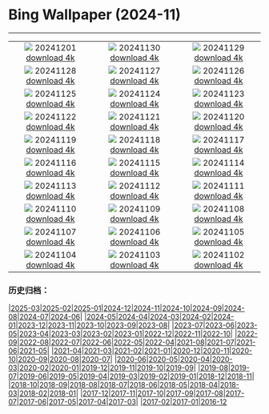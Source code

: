 # Bing Wallpaper (2024-11)
**************
| | | |
| :----: | :----: | :----: |
| ![](https://www.bing.com/th?id=OHR.FreudenbergHistoricHouses_DE-DE3863423728_1920x1080.jpg) 20241201 [download 4k](https://www.bing.com/th?id=OHR.FreudenbergHistoricHouses_DE-DE3863423728_UHD.jpg) | ![](https://www.bing.com/th?id=OHR.KilchurnAutumn_DE-DE0282904512_1920x1080.jpg) 20241130 [download 4k](https://www.bing.com/th?id=OHR.KilchurnAutumn_DE-DE0282904512_UHD.jpg) | ![](https://www.bing.com/th?id=OHR.MtStMichel_DE-DE3578803710_1920x1080.jpg) 20241129 [download 4k](https://www.bing.com/th?id=OHR.MtStMichel_DE-DE3578803710_UHD.jpg) |
| ![](https://www.bing.com/th?id=OHR.AssiniboineTS_DE-DE6120366928_1920x1080.jpg) 20241128 [download 4k](https://www.bing.com/th?id=OHR.AssiniboineTS_DE-DE6120366928_UHD.jpg) | ![](https://www.bing.com/th?id=OHR.SemoisRiver_DE-DE8856578235_1920x1080.jpg) 20241127 [download 4k](https://www.bing.com/th?id=OHR.SemoisRiver_DE-DE8856578235_UHD.jpg) | ![](https://www.bing.com/th?id=OHR.TrulliGrove_DE-DE7362573819_1920x1080.jpg) 20241126 [download 4k](https://www.bing.com/th?id=OHR.TrulliGrove_DE-DE7362573819_UHD.jpg) |
| ![](https://www.bing.com/th?id=OHR.RegensburgChristmasMarket_DE-DE8576246094_1920x1080.jpg) 20241125 [download 4k](https://www.bing.com/th?id=OHR.RegensburgChristmasMarket_DE-DE8576246094_UHD.jpg) | ![](https://www.bing.com/th?id=OHR.SonomaCoast_DE-DE6907667505_1920x1080.jpg) 20241124 [download 4k](https://www.bing.com/th?id=OHR.SonomaCoast_DE-DE6907667505_UHD.jpg) | ![](https://www.bing.com/th?id=OHR.FibonacciAloe_DE-DE3602004497_1920x1080.jpg) 20241123 [download 4k](https://www.bing.com/th?id=OHR.FibonacciAloe_DE-DE3602004497_UHD.jpg) |
| ![](https://www.bing.com/th?id=OHR.ZafraCastle_DE-DE3961546434_1920x1080.jpg) 20241122 [download 4k](https://www.bing.com/th?id=OHR.ZafraCastle_DE-DE3961546434_UHD.jpg) | ![](https://www.bing.com/th?id=OHR.LionCubs_DE-DE4457487465_1920x1080.jpg) 20241121 [download 4k](https://www.bing.com/th?id=OHR.LionCubs_DE-DE4457487465_UHD.jpg) | ![](https://www.bing.com/th?id=OHR.BeyondSaype_DE-DE4165904776_1920x1080.jpg) 20241120 [download 4k](https://www.bing.com/th?id=OHR.BeyondSaype_DE-DE4165904776_UHD.jpg) |
| ![](https://www.bing.com/th?id=OHR.GermanyEuropeanWhiteBirchAutumn_DE-DE4170358667_1920x1080.jpg) 20241119 [download 4k](https://www.bing.com/th?id=OHR.GermanyEuropeanWhiteBirchAutumn_DE-DE4170358667_UHD.jpg) | ![](https://www.bing.com/th?id=OHR.PorthcawlLighthouse_DE-DE2845400826_1920x1080.jpg) 20241118 [download 4k](https://www.bing.com/th?id=OHR.PorthcawlLighthouse_DE-DE2845400826_UHD.jpg) | ![](https://www.bing.com/th?id=OHR.RedStag_DE-DE2144943138_1920x1080.jpg) 20241117 [download 4k](https://www.bing.com/th?id=OHR.RedStag_DE-DE2144943138_UHD.jpg) |
| ![](https://www.bing.com/th?id=OHR.FrieslandNetherlands_DE-DE2101104356_1920x1080.jpg) 20241116 [download 4k](https://www.bing.com/th?id=OHR.FrieslandNetherlands_DE-DE2101104356_UHD.jpg) | ![](https://www.bing.com/th?id=OHR.YiPengLanterns_DE-DE1312879989_1920x1080.jpg) 20241115 [download 4k](https://www.bing.com/th?id=OHR.YiPengLanterns_DE-DE1312879989_UHD.jpg) | ![](https://www.bing.com/th?id=OHR.ManarolaItaly_DE-DE4688511663_1920x1080.jpg) 20241114 [download 4k](https://www.bing.com/th?id=OHR.ManarolaItaly_DE-DE4688511663_UHD.jpg) |
| ![](https://www.bing.com/th?id=OHR.KelpForest_DE-DE3474015808_1920x1080.jpg) 20241113 [download 4k](https://www.bing.com/th?id=OHR.KelpForest_DE-DE3474015808_UHD.jpg) | ![](https://www.bing.com/th?id=OHR.MoselleValleyChurchTowerFall_DE-DE0272111000_1920x1080.jpg) 20241112 [download 4k](https://www.bing.com/th?id=OHR.MoselleValleyChurchTowerFall_DE-DE0272111000_UHD.jpg) | ![](https://www.bing.com/th?id=OHR.Banff24_DE-DE3210390625_1920x1080.jpg) 20241111 [download 4k](https://www.bing.com/th?id=OHR.Banff24_DE-DE3210390625_UHD.jpg) |
| ![](https://www.bing.com/th?id=OHR.YucatanFlamingos_DE-DE2009828774_1920x1080.jpg) 20241110 [download 4k](https://www.bing.com/th?id=OHR.YucatanFlamingos_DE-DE2009828774_UHD.jpg) | ![](https://www.bing.com/th?id=OHR.MoroccoMilkyWay_DE-DE1390989732_1920x1080.jpg) 20241109 [download 4k](https://www.bing.com/th?id=OHR.MoroccoMilkyWay_DE-DE1390989732_UHD.jpg) | ![](https://www.bing.com/th?id=OHR.GlacialRivers_DE-DE4755000150_1920x1080.jpg) 20241108 [download 4k](https://www.bing.com/th?id=OHR.GlacialRivers_DE-DE4755000150_UHD.jpg) |
| ![](https://www.bing.com/th?id=OHR.CanadaWolves_DE-DE4376564886_1920x1080.jpg) 20241107 [download 4k](https://www.bing.com/th?id=OHR.CanadaWolves_DE-DE4376564886_UHD.jpg) | ![](https://www.bing.com/th?id=OHR.ShiShiBeach_DE-DE0173093107_1920x1080.jpg) 20241106 [download 4k](https://www.bing.com/th?id=OHR.ShiShiBeach_DE-DE0173093107_UHD.jpg) | ![](https://www.bing.com/th?id=OHR.LencoisMaranhao_DE-DE9846218597_1920x1080.jpg) 20241105 [download 4k](https://www.bing.com/th?id=OHR.LencoisMaranhao_DE-DE9846218597_UHD.jpg) |
| ![](https://www.bing.com/th?id=OHR.CumbriaAutumn_DE-DE9239463628_1920x1080.jpg) 20241104 [download 4k](https://www.bing.com/th?id=OHR.CumbriaAutumn_DE-DE9239463628_UHD.jpg) | ![](https://www.bing.com/th?id=OHR.YucatanBiosphere_DE-DE7980917018_1920x1080.jpg) 20241103 [download 4k](https://www.bing.com/th?id=OHR.YucatanBiosphere_DE-DE7980917018_UHD.jpg) | ![](https://www.bing.com/th?id=OHR.BisonYellowstone_DE-DE2653068985_1920x1080.jpg) 20241102 [download 4k](https://www.bing.com/th?id=OHR.BisonYellowstone_DE-DE2653068985_UHD.jpg) |

### 历史归档：

|[2025-03](/../2025-03/2025-03.md)|[2025-02](/../2025-02/2025-02.md)|[2025-01](/../2025-01/2025-01.md)|[2024-12](/../2024-12/2024-12.md)|[2024-11](/2024-11.md)|[2024-10](/../2024-10/2024-10.md)|[2024-09](/../2024-09/2024-09.md)|[2024-08](/../2024-08/2024-08.md)|[2024-07](/../2024-07/2024-07.md)|[2024-06](/../2024-06/2024-06.md)|
|[2024-05](/../2024-05/2024-05.md)|[2024-04](/../2024-04/2024-04.md)|[2024-03](/../2024-03/2024-03.md)|[2024-02](/../2024-02/2024-02.md)|[2024-01](/../2024-01/2024-01.md)|[2023-12](/../2023-12/2023-12.md)|[2023-11](/../2023-11/2023-11.md)|[2023-10](/../2023-10/2023-10.md)|[2023-09](/../2023-09/2023-09.md)|[2023-08](/../2023-08/2023-08.md)|
|[2023-07](/../2023-07/2023-07.md)|[2023-06](/../2023-06/2023-06.md)|[2023-05](/../2023-05/2023-05.md)|[2023-04](/../2023-04/2023-04.md)|[2023-03](/../2023-03/2023-03.md)|[2023-02](/../2023-02/2023-02.md)|[2023-01](/../2023-01/2023-01.md)|[2022-12](/../2022-12/2022-12.md)|[2022-11](/../2022-11/2022-11.md)|[2022-10](/../2022-10/2022-10.md)|
|[2022-09](/../2022-09/2022-09.md)|[2022-08](/../2022-08/2022-08.md)|[2022-07](/../2022-07/2022-07.md)|[2022-06](/../2022-06/2022-06.md)|[2022-05](/../2022-05/2022-05.md)|[2022-04](/../2022-04/2022-04.md)|[2021-08](/../2021-08/2021-08.md)|[2021-07](/../2021-07/2021-07.md)|[2021-06](/../2021-06/2021-06.md)|[2021-05](/../2021-05/2021-05.md)|
|[2021-04](/../2021-04/2021-04.md)|[2021-03](/../2021-03/2021-03.md)|[2021-02](/../2021-02/2021-02.md)|[2021-01](/../2021-01/2021-01.md)|[2020-12](/../2020-12/2020-12.md)|[2020-11](/../2020-11/2020-11.md)|[2020-10](/../2020-10/2020-10.md)|[2020-09](/../2020-09/2020-09.md)|[2020-08](/../2020-08/2020-08.md)|[2020-07](/../2020-07/2020-07.md)|
|[2020-06](/../2020-06/2020-06.md)|[2020-05](/../2020-05/2020-05.md)|[2020-04](/../2020-04/2020-04.md)|[2020-03](/../2020-03/2020-03.md)|[2020-02](/../2020-02/2020-02.md)|[2020-01](/../2020-01/2020-01.md)|[2019-12](/../2019-12/2019-12.md)|[2019-11](/../2019-11/2019-11.md)|[2019-10](/../2019-10/2019-10.md)|[2019-09](/../2019-09/2019-09.md)|
|[2019-08](/../2019-08/2019-08.md)|[2019-07](/../2019-07/2019-07.md)|[2019-06](/../2019-06/2019-06.md)|[2019-05](/../2019-05/2019-05.md)|[2019-04](/../2019-04/2019-04.md)|[2019-03](/../2019-03/2019-03.md)|[2019-02](/../2019-02/2019-02.md)|[2019-01](/../2019-01/2019-01.md)|[2018-12](/../2018-12/2018-12.md)|[2018-11](/../2018-11/2018-11.md)|
|[2018-10](/../2018-10/2018-10.md)|[2018-09](/../2018-09/2018-09.md)|[2018-08](/../2018-08/2018-08.md)|[2018-07](/../2018-07/2018-07.md)|[2018-06](/../2018-06/2018-06.md)|[2018-05](/../2018-05/2018-05.md)|[2018-04](/../2018-04/2018-04.md)|[2018-03](/../2018-03/2018-03.md)|[2018-02](/../2018-02/2018-02.md)|[2018-01](/../2018-01/2018-01.md)|
|[2017-12](/../2017-12/2017-12.md)|[2017-11](/../2017-11/2017-11.md)|[2017-10](/../2017-10/2017-10.md)|[2017-09](/../2017-09/2017-09.md)|[2017-08](/../2017-08/2017-08.md)|[2017-07](/../2017-07/2017-07.md)|[2017-06](/../2017-06/2017-06.md)|[2017-05](/../2017-05/2017-05.md)|[2017-04](/../2017-04/2017-04.md)|[2017-03](/../2017-03/2017-03.md)|
|[2017-02](/../2017-02/2017-02.md)|[2017-01](/../2017-01/2017-01.md)|[2016-12](/../2016-12/2016-12.md)